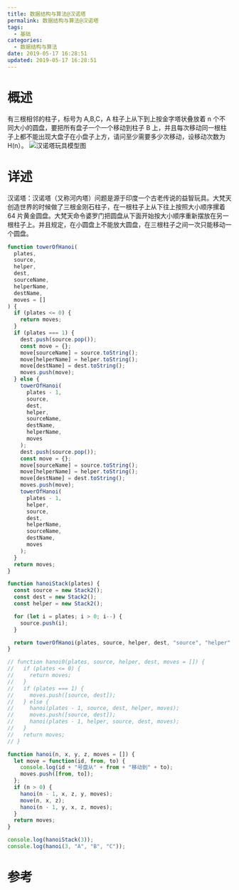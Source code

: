```yaml
---
title: 数据结构与算法@汉诺塔
permalink: 数据结构与算法@汉诺塔
tags:
  - 基础
categories:
  - 数据结构与算法
date: 2019-05-17 16:28:51
updated: 2019-05-17 16:28:51
---
```


# 概述

有三根相邻的柱子，标号为 A,B,C，A 柱子上从下到上按金字塔状叠放着 n 个不同大小的圆盘，要把所有盘子一个一个移动到柱子 B 上，并且每次移动同一根柱子上都不能出现大盘子在小盘子上方，请问至少需要多少次移动，设移动次数为 H(n）。
![汉诺塔玩具模型图](overview.jpg)

<!-- more -->

# 详述

汉诺塔：汉诺塔（又称河内塔）问题是源于印度一个古老传说的益智玩具。大梵天创造世界的时候做了三根金刚石柱子，在一根柱子上从下往上按照大小顺序摞着 64 片黄金圆盘。大梵天命令婆罗门把圆盘从下面开始按大小顺序重新摆放在另一根柱子上。并且规定，在小圆盘上不能放大圆盘，在三根柱子之间一次只能移动一个圆盘。

```js
function towerOfHanoi(
  plates,
  source,
  helper,
  dest,
  sourceName,
  helperName,
  destName,
  moves = []
) {
  if (plates <= 0) {
    return moves;
  }
  if (plates === 1) {
    dest.push(source.pop());
    const move = {};
    move[sourceName] = source.toString();
    move[helperName] = helper.toString();
    move[destName] = dest.toString();
    moves.push(move);
  } else {
    towerOfHanoi(
      plates - 1,
      source,
      dest,
      helper,
      sourceName,
      destName,
      helperName,
      moves
    );
    dest.push(source.pop());
    const move = {};
    move[sourceName] = source.toString();
    move[helperName] = helper.toString();
    move[destName] = dest.toString();
    moves.push(move);
    towerOfHanoi(
      plates - 1,
      helper,
      source,
      dest,
      helperName,
      sourceName,
      destName,
      moves
    );
  }
  return moves;
}

function hanoiStack(plates) {
  const source = new Stack2();
  const dest = new Stack2();
  const helper = new Stack2();

  for (let i = plates; i > 0; i--) {
    source.push(i);
  }

  return towerOfHanoi(plates, source, helper, dest, "source", "helper", "dest");
}

// function hanoi0(plates, source, helper, dest, moves = []) {
//   if (plates <= 0) {
//     return moves;
//   }
//   if (plates === 1) {
//     moves.push([source, dest]);
//   } else {
//     hanoi(plates - 1, source, dest, helper, moves);
//     moves.push([source, dest]);
//     hanoi(plates - 1, helper, source, dest, moves);
//   }
//   return moves;
// }

function hanoi(n, x, y, z, moves = []) {
  let move = function(id, from, to) {
    console.log(id + "号盘从" + from + "移动到" + to);
    moves.push([from, to]);
  };
  if (n > 0) {
    hanoi(n - 1, x, z, y, moves);
    move(n, x, z);
    hanoi(n - 1, y, x, z, moves);
  }
  return moves;
}

console.log(hanoiStack(3));
console.log(hanoi(3, "A", "B", "C"));
```

# 参考
